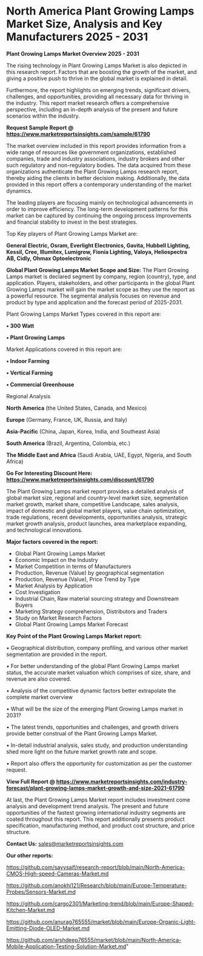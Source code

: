 # North America Plant Growing Lamps Market Size, Analysis and Key Manufacturers 2025 - 2031

<Strong> Plant Growing Lamps Market Overview 2025 - 2031</strong>

The rising technology in Plant Growing Lamps Market is also depicted in this research report. Factors that are boosting the growth of the market, and giving a positive push to thrive in the global market is explained in detail.

Furthermore, the report highlights on emerging trends, significant drivers, challenges, and opportunities, providing all necessary data for thriving in the industry. This report market research offers a comprehensive perspective, including an in-depth analysis of the present and future scenarios within the industry.

<strong>Request Sample Report @ <a href=https://www.marketreportsinsights.com/sample/61790>https://www.marketreportsinsights.com/sample/61790</a></strong>

The market overview included in this report provides information from a wide range of resources like government organizations, established companies, trade and industry associations, industry brokers and other such regulatory and non-regulatory bodies. The data acquired from these organizations authenticate the Plant Growing Lamps research report, thereby aiding the clients in better decision making. Additionally, the data provided in this report offers a contemporary understanding of the market dynamics.

The leading players are focusing mainly on technological advancements in order to improve efficiency. The long-term development patterns for this market can be captured by continuing the ongoing process improvements and financial stability to invest in the best strategies.

Top Key players of Plant Growing Lamps Market are:

<strong>General Electric, Osram, Everlight Electronics, Gavita, Hubbell Lighting, Kessil, Cree, Illumitex, Lumigrow, Fionia Lighting, Valoya, Heliospectra AB, Cidly, Ohmax Optoelectronic</strong>

<strong><b>Global Plant Growing Lamps Market Scope and Size:</b></strong>
The Plant Growing Lamps market is declared segment by company, region (country), type, and application. Players, stakeholders, and other participants in the global Plant Growing Lamps market will gain the market scope as they use the report as a powerful resource. The segmental analysis focuses on revenue and product by type and application and the forecast period of 2025-2031.

Plant Growing Lamps Market Types covered in this report are:

<strong>• 300 Watt

• Plant Growing Lamps</strong>

Market Applications covered in this report are:

<strong>• Indoor Farming

• Vertical Farming

• Commercial Greenhouse</strong> 

Regional Analysis

<strong>North America</strong> (the United States, Canada, and Mexico)

<strong>Europe</strong> (Germany, France, UK, Russia, and Italy)

<strong>Asia-Pacific</strong> (China, Japan, Korea, India, and Southeast Asia)

<strong>South America</strong> (Brazil, Argentina, Colombia, etc.)

<strong>The Middle East and Africa</strong> (Saudi Arabia, UAE, Egypt, Nigeria, and South Africa)

<strong>Go For Interesting Discount Here: <a href=https://www.marketreportsinsights.com/discount/61790>https://www.marketreportsinsights.com/discount/61790</a></strong>

The Plant Growing Lamps market report provides a detailed analysis of global market size, regional and country-level market size, segmentation market growth, market share, competitive Landscape, sales analysis, impact of domestic and global market players, value chain optimization, trade regulations, recent developments, opportunities analysis, strategic market growth analysis, product launches, area marketplace expanding, and technological innovations.

<strong><b>Major factors covered in the report:</b></strong>
<ul>
  <li>Global Plant Growing Lamps Market </li>
  <li>Economic Impact on the Industry</li>
  <li>Market Competition in terms of Manufacturers</li>
  <li>Production, Revenue (Value) by geographical segmentation</li>
  <li>Production, Revenue (Value), Price Trend by Type</li>
  <li>Market Analysis by Application</li>
  <li>Cost Investigation</li>
  <li>Industrial Chain, Raw material sourcing strategy and Downstream Buyers</li>
  <li>Marketing Strategy comprehension, Distributors and Traders</li>
  <li>Study on Market Research Factors</li>
  <li>Global Plant Growing Lamps Market Forecast</li>
</ul>

<strong><b>Key Point of the Plant Growing Lamps Market report:</b></strong>

• Geographical distribution, company profiling, and various other market segmentation are provided in the report.

• For better understanding of the global Plant Growing Lamps market status, the accurate market valuation which comprises of size, share, and revenue are also covered.

• Analysis of the competitive dynamic factors better extrapolate the complete market overview

• What will be the size of the emerging Plant Growing Lamps market in 2031?

• The latest trends, opportunities and challenges, and growth drivers provide better construal of the Plant Growing Lamps Market.

• In-detail industrial analysis, sales study, and production understanding shed more light on the future market growth rate and scope.

• Report also offers the opportunity for customization as per the customer request.

<strong><b>View Full Report @ <a href=https://www.marketreportsinsights.com/industry-forecast/plant-growing-lamps-market-growth-and-size-2021-61790>https://www.marketreportsinsights.com/industry-forecast/plant-growing-lamps-market-growth-and-size-2021-61790</a></b></strong>


At last, the Plant Growing Lamps Market report includes investment come analysis and development trend analysis. The present and future opportunities of the fastest growing international industry segments are coated throughout this report. This report additionally presents product specification, manufacturing method, and product cost structure, and price structure.

<strong>Contact Us:</strong>
sales@marketreportsinsights.com

<strong>Our other reports:</strong>

<a href=https://github.com/sayysaif/research-report/blob/main/North-America-CMOS-High-speed-Cameras-Market.md>https://github.com/sayysaif/research-report/blob/main/North-America-CMOS-High-speed-Cameras-Market.md</a>

<a href=https://github.com/anokhi121/Research/blob/main/Europe-Temperature-Probes/Sensors-Market.md>https://github.com/anokhi121/Research/blob/main/Europe-Temperature-Probes/Sensors-Market.md</a>

<a href=https://github.com/cargo2301/Marketing-trend/blob/main/Europe-Shaped-Kitchen-Market.md>https://github.com/cargo2301/Marketing-trend/blob/main/Europe-Shaped-Kitchen-Market.md</a>

<a href=https://github.com/anurag765555/market/blob/main/Europe-Organic-Light-Emitting-Diode-OLED-Market.md>https://github.com/anurag765555/market/blob/main/Europe-Organic-Light-Emitting-Diode-OLED-Market.md</a>

<a href=https://github.com/arshdeep76555/market/blob/main/North-America-Mobile-Application-Testing-Solution-Market.md>https://github.com/arshdeep76555/market/blob/main/North-America-Mobile-Application-Testing-Solution-Market.md</a>"
